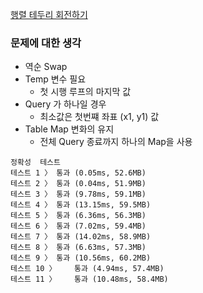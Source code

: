 [행렬 테두리 회전하기](https://programmers.co.kr/learn/courses/30/lessons/77485)

### 문제에 대한 생각
- 역순 Swap
- Temp 변수 필요
    - 첫 시행 루프의 마지막 값
- Query 가 하나일 경우
    - 최소값은 첫번쨰 좌표 (x1, y1) 값
- Table Map 변화의 유지
    - 전체 Query 종료까지 하나의 Map을 사용

```
정확성  테스트
테스트 1 〉	통과 (0.05ms, 52.6MB)
테스트 2 〉	통과 (0.04ms, 51.9MB)
테스트 3 〉	통과 (9.78ms, 59.1MB)
테스트 4 〉	통과 (13.15ms, 59.5MB)
테스트 5 〉	통과 (6.36ms, 56.3MB)
테스트 6 〉	통과 (7.02ms, 59.4MB)
테스트 7 〉	통과 (14.02ms, 58.9MB)
테스트 8 〉	통과 (6.63ms, 57.3MB)
테스트 9 〉	통과 (10.56ms, 60.2MB)
테스트 10 〉	통과 (4.94ms, 57.4MB)
테스트 11 〉	통과 (10.48ms, 58.4MB)
```